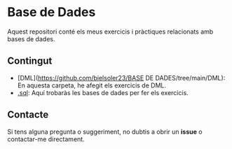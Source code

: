 # Base de Dades

Aquest repositori conté els meus exercicis i pràctiques relacionats amb bases de dades.

## Contingut

- [DML](https://github.com/bielsoler23/BASE DE DADES/tree/main/DML): En aquesta carpeta, he afegit els exercicis de DML.
- [.sql](https://github.com/bielsoler23/M02-Base-de-dades/tree/main/.sql): Aquí trobaràs les bases de dades per fer els exercicis.

## Contacte

Si tens alguna pregunta o suggeriment, no dubtis a obrir un **issue** o contactar-me directament.
